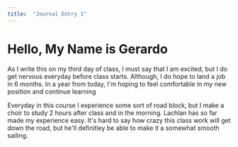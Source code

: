 ```yaml
---
title:  "Journal Entry 1"
---
```


# Hello, My Name is Gerardo

As I write this on my third day of class, I must say that I am excited, but I do get nervous everyday before class starts. Although, I do hope to land a job in 6 months. In a year from today, I'm hoping to feel comfortable in my new position and continue learning

Everyday in this course I experience some sort of road block, but I make a choir to study 2 hours after class and in the morning. Lachlan has so far made my experience easy. It's hard to say how crazy this class work will get down the road, but he'll definitley be able to make it a somewhat smooth sailing.